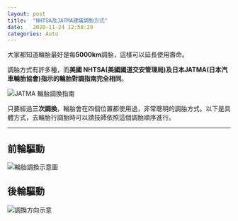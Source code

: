 ```yaml
---
layout: post
title:  "NHTSA及JATMA建議調胎方式"
date:   2020-11-24 12:58:29
categories: Auto
---
```

大家都知道輪胎最好是每**5000km**調胎，這樣可以延長使用壽命。

調胎方式有許多種，而**美國 NHTSA(美國國道交安管理局)及日本JATMA(日本汽車輪胎協會)**指示的**輪胎對調指南完全相同**。

![JATMA 輪胎調換指南](https://www.jatma.or.jp/media/tireohanashi/images/pic310.png)

只要經過**三次調換**，輪胎會在四個位置都使用過，非常聰明的調胎方式。以下是具體方式，去輪胎行調胎時可以請技師依照這個調胎順序進行。

---
## 前輪驅動
![輪胎調換示意圖](https://attach.mobile01.com/attach/202307/mobile01-2e1893169f4c34081d996c1dca417758.png)

## 後輪驅動
![調換方向示意](https://attach.mobile01.com/attach/202307/mobile01-655ab00dedfbbd50600b92d27169eddd.png)

